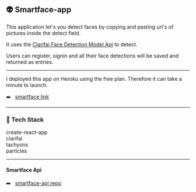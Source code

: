 ## :alien: Smartface-app

This application let's you detect faces by copying and pasting url's of pictures inside the detect field.

It uses the [Clarifai Face Detection Model Api](https://www.clarifai.com/models/face-detection-image-recognition-model-a403429f2ddf4b49b307e318f00e528b-detection "Face Detection Model") to detect.

Users can register, signin and all their face detections will be saved and returned as entries.

****

I deployed this app on Heroku using the free plan. Therefore it can take a minute to launch.

:arrow_right: &nbsp; [smartface link](https://recognition-smart-brain.herokuapp.com/)

****

### :wrench: Tech Stack
create-react-app <br/>
clarifai <br/>
tachyons <br/>
particles 

****

#### Smartface Api

:arrow_right: &nbsp; [smartface-api repo](https://recognition-smart-brain.herokuapp.com/)
